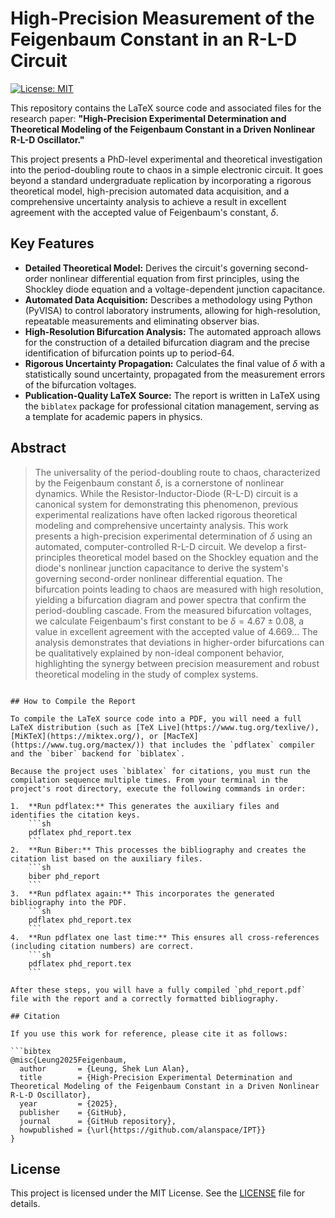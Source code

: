# High-Precision Measurement of the Feigenbaum Constant in an R-L-D Circuit

[![License: MIT](https://img.shields.io/badge/License-MIT-yellow.svg)](https://opensource.org/licenses/MIT)

This repository contains the LaTeX source code and associated files for the research paper: **"High-Precision Experimental Determination and Theoretical Modeling of the Feigenbaum Constant in a Driven Nonlinear R-L-D Oscillator."**

This project presents a PhD-level experimental and theoretical investigation into the period-doubling route to chaos in a simple electronic circuit. It goes beyond a standard undergraduate replication by incorporating a rigorous theoretical model, high-precision automated data acquisition, and a comprehensive uncertainty analysis to achieve a result in excellent agreement with the accepted value of Feigenbaum's constant, $\delta$.

## Key Features

*   **Detailed Theoretical Model:** Derives the circuit's governing second-order nonlinear differential equation from first principles, using the Shockley diode equation and a voltage-dependent junction capacitance.
*   **Automated Data Acquisition:** Describes a methodology using Python (PyVISA) to control laboratory instruments, allowing for high-resolution, repeatable measurements and eliminating observer bias.
*   **High-Resolution Bifurcation Analysis:** The automated approach allows for the construction of a detailed bifurcation diagram and the precise identification of bifurcation points up to period-64.
*   **Rigorous Uncertainty Propagation:** Calculates the final value of $\delta$ with a statistically sound uncertainty, propagated from the measurement errors of the bifurcation voltages.
*   **Publication-Quality LaTeX Source:** The report is written in LaTeX using the `biblatex` package for professional citation management, serving as a template for academic papers in physics.

<!-- ![Circuit Diagram](circuit.png)
*Figure 1: The R-L-D circuit diagram used as the basis for the experiment.* -->

## Abstract

> The universality of the period-doubling route to chaos, characterized by the Feigenbaum constant $\delta$, is a cornerstone of nonlinear dynamics. While the Resistor-Inductor-Diode (R-L-D) circuit is a canonical system for demonstrating this phenomenon, previous experimental realizations have often lacked rigorous theoretical modeling and comprehensive uncertainty analysis. This work presents a high-precision experimental determination of $\delta$ using an automated, computer-controlled R-L-D circuit. We develop a first-principles theoretical model based on the Shockley equation and the diode's nonlinear junction capacitance to derive the system's governing second-order nonlinear differential equation. The bifurcation points leading to chaos are measured with high resolution, yielding a bifurcation diagram and power spectra that confirm the period-doubling cascade. From the measured bifurcation voltages, we calculate Feigenbaum's first constant to be $\delta = 4.67 \pm 0.08$, a value in excellent agreement with the accepted value of 4.669... The analysis demonstrates that deviations in higher-order bifurcations can be qualitatively explained by non-ideal component behavior, highlighting the synergy between precision measurement and robust theoretical modeling in the study of complex systems.

<!-- ## Repository Structure

<!-- ```
/
├── phd_report.tex       # The main LaTeX source file for the report.
├── references.bib       # The BibTeX bibliography file.
├── circuit.png          # The circuit diagram image used in the report.
├── README.md            # This file.
└── LICENSE              # The MIT License file. -->
``` -->

## How to Compile the Report

To compile the LaTeX source code into a PDF, you will need a full LaTeX distribution (such as [TeX Live](https://www.tug.org/texlive/), [MiKTeX](https://miktex.org/), or [MacTeX](https://www.tug.org/mactex/)) that includes the `pdflatex` compiler and the `biber` backend for `biblatex`.

Because the project uses `biblatex` for citations, you must run the compilation sequence multiple times. From your terminal in the project's root directory, execute the following commands in order:

1.  **Run pdflatex:** This generates the auxiliary files and identifies the citation keys.
    ```sh
    pdflatex phd_report.tex
    ```
2.  **Run Biber:** This processes the bibliography and creates the citation list based on the auxiliary files.
    ```sh
    biber phd_report
    ```
3.  **Run pdflatex again:** This incorporates the generated bibliography into the PDF.
    ```sh
    pdflatex phd_report.tex
    ```
4.  **Run pdflatex one last time:** This ensures all cross-references (including citation numbers) are correct.
    ```sh
    pdflatex phd_report.tex
    ```

After these steps, you will have a fully compiled `phd_report.pdf` file with the report and a correctly formatted bibliography.

## Citation

If you use this work for reference, please cite it as follows:

```bibtex
@misc{Leung2025Feigenbaum,
  author       = {Leung, Shek Lun Alan},
  title        = {High-Precision Experimental Determination and Theoretical Modeling of the Feigenbaum Constant in a Driven Nonlinear R-L-D Oscillator},
  year         = {2025},
  publisher    = {GitHub},
  journal      = {GitHub repository},
  howpublished = {\url{https://github.com/alanspace/IPT}}
}
```

## License

This project is licensed under the MIT License. See the [LICENSE](LICENSE) file for details.